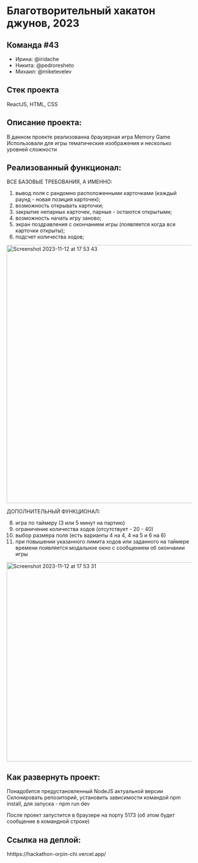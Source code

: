# Благотворительный хакатон джунов, 2023

## Команда #43
* Ирина: @iridache 
* Никита: @pedroresheto 
* Михаил: @miketevelev

## Стек проекта
ReactJS, HTML, CSS

## Описание проекта:
В данном проекте реализованна браузерная игра Memory Game
Использовали для игры тематические изображения и несколько уровней сложности

## Реализованный функционал:

ВСЕ БАЗОВЫЕ ТРЕБОВАНИЯ, А ИМЕННО:

1. вывод поля с рандомно расположенными карточками (каждый раунд - новая позиция карточек);
2. возможность открывать карточки;
3. закрытие непарных карточек, парные - остаются открытыми;
4. возможность начать игру заново;
5. экран поздравления с окончанием игры (появляется когда все карточки открыты);
6. подсчет количества ходов;
  <img width="703" alt="Screenshot 2023-11-12 at 17 53 43" src="https://github.com/chernyaevaia/hackathon/assets/102213890/f8ac43ed-3c1c-452c-a6e0-cb2cc9a22e2a">

ДОПОЛНИТЕЛЬНЫЙ ФУНКЦИОНАЛ: 

8. игра по таймеру (3 или 5 минут на партию)
9. ограничение количества ходов (отсутствует - 20 - 40)
11. выбор размера поля (есть варианты 4 на 4, 4 на 5 и 6 на 6)
12. при повышении указанного лимита ходов или заданного на таймере времени появляется модальное окно с сообщением об окончании игры
 <img width="543" alt="Screenshot 2023-11-12 at 17 53 31" src="https://github.com/chernyaevaia/hackathon/assets/102213890/e24c5782-fb78-496c-b361-f490c6b41d7f">

    





## Как развернуть проект:
Понадобится предустановленный NodeJS актуальной версии
Склонировать репозиторий, установить зависимости командой npm install, для запуска -  npm run dev

После проект запустится в браузере на порту 5173 (об этом будет сообщение в командной строке)

## Ссылка на деплой:
hhttps://hackathon-orpin-chi.vercel.app/
